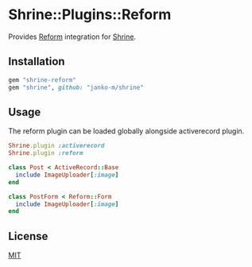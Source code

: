 # Shrine::Plugins::Reform

Provides [Reform] integration for [Shrine].

## Installation

```ruby
gem "shrine-reform"
gem "shrine", github: "janko-m/shrine"
```

## Usage

The reform plugin can be loaded globally alongside activerecord plugin.

```rb
Shrine.plugin :activerecord
Shrine.plugin :reform
```
```rb
class Post < ActiveRecord::Base
  include ImageUploader[:image]
end
```
```rb
class PostForm < Reform::Form
  include ImageUploader[:image]
end
```

## License

[MIT](LICENSE.txt)

[Reform]: https://github.com/apotonick/reform
[Shrine]: https://github.com/janko-m/shrine
